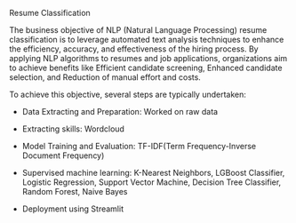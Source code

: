 Resume Classification

The business objective of NLP (Natural Language Processing) resume classification is to leverage automated text analysis techniques to enhance the efficiency, accuracy, and effectiveness of the hiring process. By applying NLP algorithms to resumes and job applications, organizations aim to achieve benefits like Efficient candidate screening, Enhanced candidate selection, and Reduction of manual effort and costs.

To achieve this objective, several steps are typically undertaken:
* Data Extracting and Preparation: Worked on raw data

* Extracting skills: Wordcloud

* Model Training and Evaluation: TF-IDF(Term Frequency-Inverse Document Frequency)

* Supervised machine learning: K-Nearest Neighbors, LGBoost Classifier, Logistic Regression, Support Vector Machine, Decision Tree Classifier, Random Forest, Naive Bayes

* Deployment using Streamlit

